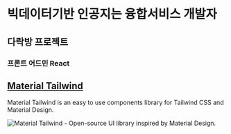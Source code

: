 # 빅데이터기반 인공지는 융합서비스 개발자
## 다락방 프로젝트 
### 프론트 어드민 React



## [Material Tailwind](https://www.material-tailwind.com/) 

Material Tailwind is an easy to use components library for Tailwind CSS and Material Design.

![Material Tailwind - Open-source UI library inspired by Material Design.](https://user-images.githubusercontent.com/51070104/204787709-560342fd-7dfd-4bc3-8b86-14da44030a85.png) 

<br />
